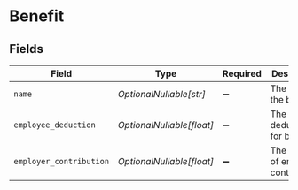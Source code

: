# Benefit


## Fields

| Field                                | Type                                 | Required                             | Description                          | Example                              |
| ------------------------------------ | ------------------------------------ | ------------------------------------ | ------------------------------------ | ------------------------------------ |
| `name`                               | *OptionalNullable[str]*              | :heavy_minus_sign:                   | The name of the benefit.             | Health Insurance                     |
| `employee_deduction`                 | *OptionalNullable[float]*            | :heavy_minus_sign:                   | The amount deducted for benefit.     | 142.94                               |
| `employer_contribution`              | *OptionalNullable[float]*            | :heavy_minus_sign:                   | The amount of employer contribution. | 141.14                               |